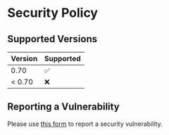 # Security Policy

## Supported Versions

| Version | Supported          |
|---------| ------------------ |
| 0.70    | :white_check_mark: |
| < 0.70  | :x:                |

## Reporting a Vulnerability

Please use [this form](https://github.com/vacanza/holidays/security/advisories/new) to report a security vulnerability.
